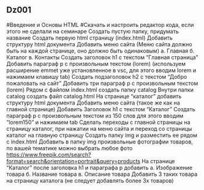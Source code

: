 ## Dz001
#Введение и Основы HTML
#Скачать и настроить редактор кода, если этого не сделали на семинаре
Создать пустую папку, придумать название
Создать первую html страницу (index.html)
Добавить структуру html документа
Добавить меню сайта (Меню сайта должно быть на каждой странице, оно должно быть одинаковым) а. Главная б. Каталог в. Контакты
Создать заголовок h1 с текстом “Главная страница”
Добавить параграф p с произвольным текстом (lorem) (используем расширение emmet уже установленное в vsc, для этого вводим lorem и нажимаем клавишу tab)
Создать подзаголовок h2 с текстом “Добро пожаловать на сайт”
Добавить три параграф p с произвольным текстом (lorem)
Рядом с файлом index.html создать папку catalog
Внутри папки catalog создать файл catalog.html
На странице “каталог” добавить структуру html документа
Добавить меню сайта (такое же как на главной странице)
Добавить Заголовок h1 с текстом “Каталог”
Создать параграф p с произвольным текстом из 150 слов для этого вводим “lorem150” и нажимаем tab
Сделать переходы с главной страницы на страницу каталог, при нажатии на меню сайта и переход со страницы каталог на главную страницу
Создать папку img и разместить ее рядом с index.html
Добавить в папку img произвольные фотографии товаров, по вашей тематике можно выбрать любое фото https://www.freepik.com/search?format=search&orientation=portrait&query=products
На странице “Каталог” после заголовка h1 и параграфа p добавить а. Изображение товара б. Название товара в. Описание товара
Добавить 3 таких товара на страницу каталога (не следует добавлять более 3х товаров)